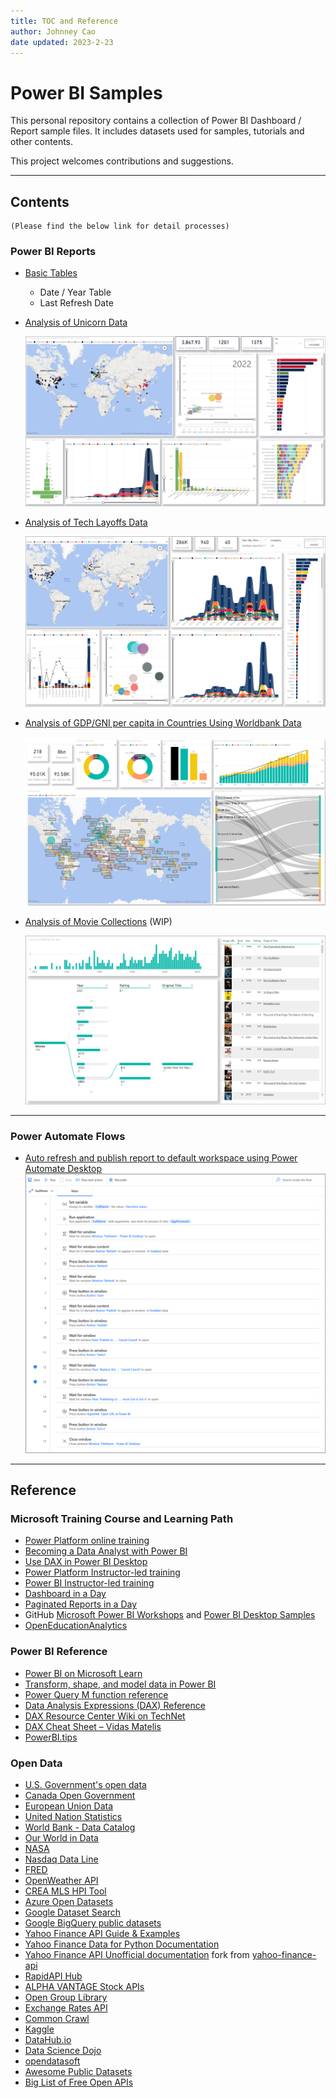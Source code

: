 ```yaml
---
title: TOC and Reference
author: Johnney Cao
date updated: 2023-2-23
---
```


# Power BI Samples

This personal repository contains a collection of Power BI Dashboard / Report sample files.  It includes datasets used for samples, tutorials and other contents. 

This project welcomes contributions and suggestions.

----------

## Contents 
    (Please find the below link for detail processes)

### Power BI Reports

- [Basic Tables](./docs/BasicData.md)
    - Date / Year Table
    - Last Refresh Date
- [Analysis of Unicorn Data](./docs/Unicorn.md)

    ![Screenshot](./_Asset%20Library/Unicorn_Screenshot.png)

- [Analysis of Tech Layoffs Data](./docs/Layoffs.md)

    ![Screenshot](./_Asset%20Library/Layoffs_Screenshot.png)

- [Analysis of GDP/GNI per capita in Countries Using Worldbank Data](./docs/WorldBank.md)

    ![Screenshot](./_Asset%20Library/WorldBank_WorldMap_Screenshot.png)

- [Analysis of Movie Collections](./docs/Movies.md) (WIP)

    ![Screenshot](./_Asset%20Library/IMDB_Top250_Screenshot.png)

----------

### Power Automate Flows
- [Auto refresh and publish report to default workspace using Power Automate Desktop](./docs/FlowAutoRefresh.md)
    ![Screenshot](./_Asset%20Library/AutoRefreshFlow.png)

----------

## Reference

### Microsoft Training Course and Learning Path

- [Power Platform online training](http://aka.ms/powerplatform)
- [Becoming a Data Analyst with Power BI](https://aka.ms/learnpowerbi)
- [Use DAX in Power BI Desktop](https://aka.ms/learndax)
- [Power Platform Instructor-led training](https://aka.ms/PowerPlatformILT)
- [Power BI Instructor-led training](https://powerbi.microsoft.com/en-us/instructor-led-training/)
- [Dashboard in a Day](https://aka.ms/DIAD)
- [Paginated Reports in a Day](https://aka.ms/priad-online-course)
- GitHub [Microsoft Power BI Workshops](https://github.com/microsoft/pbiworkshops) and [Power BI Desktop Samples](https://github.com/microsoft/powerbi-desktop-samples)
- [OpenEducationAnalytics](https://aka.ms/oea)
 
### Power BI Reference

- [Power BI on Microsoft Learn](https://learn.microsoft.com/en-us/training/powerplatform/power-bi)
- [Transform, shape, and model data in Power BI](https://learn.microsoft.com/en-us/power-bi/transform-model/)
- [Power Query M function reference](https://learn.microsoft.com/en-us/powerquery-m/power-query-m-function-reference)
- [Data Analysis Expressions (DAX) Reference](https://aka.ms/dax)
- [DAX Resource Center Wiki on TechNet](https://social.technet.microsoft.com/wiki/contents/articles/1088.dax-resource-center.aspx)
- [DAX Cheat Sheet – Vidas Matelis](http://www.powerpivot-info.com/post/439-dax-cheat-sheet)
- [PowerBI.tips](https://powerbi.tips/)

### Open Data

- [U.S. Government's open data](https://data.gov/)
- [Canada Open Government](https://open.canada.ca/en/open-data)
- [European Union Data](https://data.europa.eu/en)
- [United Nation Statistics](http://data.un.org/)
- [World Bank - Data Catalog](https://datacatalog.worldbank.org/)
- [Our World in Data](https://ourworldindata.org/)
- [NASA](https://data.nasa.gov/)
- [Nasdaq Data Line](https://docs.data.nasdaq.com/docs/getting-started)
- [FRED](https://fred.stlouisfed.org/docs/api/fred/)
- [OpenWeather API](https://openweathermap.org/api)
- [CREA MLS HPI Tool](https://www.crea.ca/housing-market-stats/mls-home-price-index/hpi-tool/)
- [Azure Open Datasets](https://learn.microsoft.com/en-CA/azure/open-datasets/dataset-catalog)
- [Google Dataset Search](https://datasetsearch.research.google.com/)
- [Google BigQuery public datasets](https://cloud.google.com/bigquery/public-data/)
- [Yahoo Finance API Guide & Examples](https://syncwith.com/yahoo-finance/yahoo-finance-api)
- [Yahoo Finance Data for Python Documentation](https://python-yahoofinance.readthedocs.io/en/latest/index.html)
- [Yahoo Finance API Unofficial documentation](./docs/YahooFinanceAPI.md) fork from [yahoo-finance-api](https://github.com/mxbi/yahoo-finance-api/blob/master/DOCUMENTATION.md)
- [RapidAPI Hub](https://rapidapi.com/hub/)
- [ALPHA VANTAGE Stock APIs](https://www.alphavantage.co/documentation/)
- [Open Group Library](https://publications.opengroup.org/)
- [Exchange Rates API](https://exchangerate.host/#/docs)
- [Common Crawl](https://commoncrawl.org/)
- [Kaggle](https://www.kaggle.com/datasets)
- [DataHub.io](https://datahub.io/collections)
- [Data Science Dojo](https://code.datasciencedojo.com/datasciencedojo/datasets)
- [opendatasoft](https://public.opendatasoft.com/explore/)
- [Awesome Public Datasets](https://github.com/awesomedata/awesome-public-datasets)
- [Big List of Free Open APIs](https://mixedanalytics.com/blog/list-actually-free-open-no-auth-needed-apis/)
